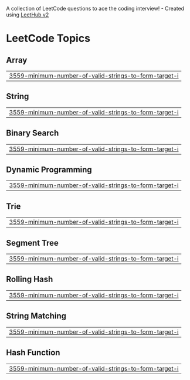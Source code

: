 A collection of LeetCode questions to ace the coding interview! - Created using [LeetHub v2](https://github.com/arunbhardwaj/LeetHub-2.0)
<!---LeetCode Topics Start-->
# LeetCode Topics
## Array
|  |
| ------- |
| [3559-minimum-number-of-valid-strings-to-form-target-i](https://github.com/Priyanshu062003/Leetcode/tree/master/3559-minimum-number-of-valid-strings-to-form-target-i) |
## String
|  |
| ------- |
| [3559-minimum-number-of-valid-strings-to-form-target-i](https://github.com/Priyanshu062003/Leetcode/tree/master/3559-minimum-number-of-valid-strings-to-form-target-i) |
## Binary Search
|  |
| ------- |
| [3559-minimum-number-of-valid-strings-to-form-target-i](https://github.com/Priyanshu062003/Leetcode/tree/master/3559-minimum-number-of-valid-strings-to-form-target-i) |
## Dynamic Programming
|  |
| ------- |
| [3559-minimum-number-of-valid-strings-to-form-target-i](https://github.com/Priyanshu062003/Leetcode/tree/master/3559-minimum-number-of-valid-strings-to-form-target-i) |
## Trie
|  |
| ------- |
| [3559-minimum-number-of-valid-strings-to-form-target-i](https://github.com/Priyanshu062003/Leetcode/tree/master/3559-minimum-number-of-valid-strings-to-form-target-i) |
## Segment Tree
|  |
| ------- |
| [3559-minimum-number-of-valid-strings-to-form-target-i](https://github.com/Priyanshu062003/Leetcode/tree/master/3559-minimum-number-of-valid-strings-to-form-target-i) |
## Rolling Hash
|  |
| ------- |
| [3559-minimum-number-of-valid-strings-to-form-target-i](https://github.com/Priyanshu062003/Leetcode/tree/master/3559-minimum-number-of-valid-strings-to-form-target-i) |
## String Matching
|  |
| ------- |
| [3559-minimum-number-of-valid-strings-to-form-target-i](https://github.com/Priyanshu062003/Leetcode/tree/master/3559-minimum-number-of-valid-strings-to-form-target-i) |
## Hash Function
|  |
| ------- |
| [3559-minimum-number-of-valid-strings-to-form-target-i](https://github.com/Priyanshu062003/Leetcode/tree/master/3559-minimum-number-of-valid-strings-to-form-target-i) |
<!---LeetCode Topics End-->